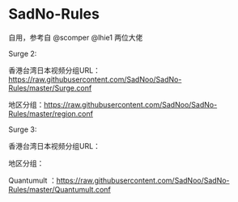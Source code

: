 # SadNo-Rules

自用，参考自 @scomper @lhie1 两位大佬

Surge 2:

香港台湾日本视频分组URL：https://raw.githubusercontent.com/SadNoo/SadNo-Rules/master/Surge.conf

地区分组：https://raw.githubusercontent.com/SadNoo/SadNo-Rules/master/region.conf

Surge 3:


香港台湾日本视频分组URL：

地区分组：

Quantumult ：https://raw.githubusercontent.com/SadNoo/SadNo-Rules/master/Quantumult.conf
